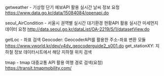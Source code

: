 getweather - 기상청 단기 예보API 활용 실시간 날씨 정보 요청
    https://www.data.go.kr/data/15084084/openapi.do

seoul_AirCondition - 서울시 권역별 실시간 대기환경 현황API 활용 실시간 미세먼지 데이터 요청
    http://data.seoul.go.kr/dataList/OA-2219/S/1/datasetView.do

getLoc - 좌표 검색
    Geocoder: GeocoderAPI를 활용한 주소-좌표 변환 모듈
        https://www.vworld.kr/dev/v4dv_geocoderguide2_s001.do
    get_stationXY: 지하철 정보 데이터시트에서 해당 지하철 위치 검색

tmap - tmap 대중교통 API 활용 여행 경로 검색(요청)
    https://transit.tmapmobility.com/

